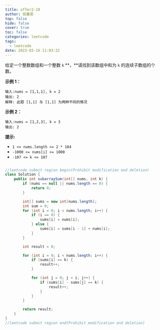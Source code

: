 ```yaml
---
title: offer2-10
author: 倪春恩
top: false
hide: false
cover: true
toc: false
categories: leetcode
tags:
  - leetcode
date: 2023-03-16 11:03:22
---
```


给定一个整数数组和一个整数 `k` **，**请找到该数组中和为 `k` 的连续子数组的个数。



**示例 1：**

```
输入:nums = [1,1,1], k = 2
输出: 2
解释: 此题 [1,1] 与 [1,1] 为两种不同的情况
```

**示例 2：**

```
输入:nums = [1,2,3], k = 3
输出: 2
```



**提示:**

- `1 <= nums.length <= 2 * 104`
- `-1000 <= nums[i] <= 1000`
- `-107 <= k <= 107`

```java

//leetcode submit region begin(Prohibit modification and deletion)
class Solution {
    public int subarraySum(int[] nums, int k) {
        if (nums == null || nums.length == 0) {
            return 0;
        }

        int[] sums = new int[nums.length];
        int sum = 0;
        for (int i = 0; i < nums.length; i++) {
            if (i == 0) {
                sums[i] = nums[i];
            } else {
                sums[i] = sums[i - 1] + nums[i];
            }
        }

        int result = 0;

        for (int i = 0; i < nums.length; i++) {
            if (sums[i] == k) {
                result++;
            }

            for (int j = 0; j < i; j++) {
                if (sums[i] - sums[j] == k) {
                    result++;
                }
            }
        }

        return result;
    }
}
//leetcode submit region end(Prohibit modification and deletion)
```
